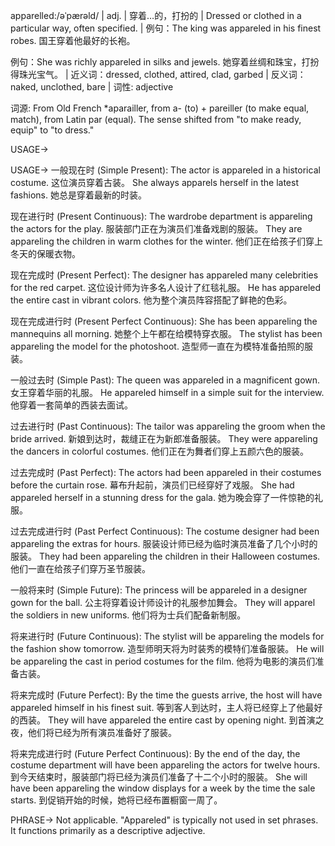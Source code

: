 apparelled:/əˈpærəld/ | adj. | 穿着…的，打扮的 | Dressed or clothed in a particular way, often specified. |  例句：The king was appareled in his finest robes. 国王穿着他最好的长袍。

例句：She was richly appareled in silks and jewels. 她穿着丝绸和珠宝，打扮得珠光宝气。 | 近义词：dressed, clothed, attired, clad, garbed | 反义词：naked, unclothed, bare | 词性: adjective

词源: From Old French *aparailler, from a- (to) + pareiller (to make equal, match), from Latin par (equal).  The sense shifted from "to make ready, equip" to "to dress."

USAGE->

USAGE->
一般现在时 (Simple Present):
The actor is appareled in a historical costume.  这位演员穿着古装。
She always apparels herself in the latest fashions. 她总是穿着最新的时装。


现在进行时 (Present Continuous):
The wardrobe department is appareling the actors for the play.  服装部门正在为演员们准备戏剧的服装。
They are appareling the children in warm clothes for the winter. 他们正在给孩子们穿上冬天的保暖衣物。


现在完成时 (Present Perfect):
The designer has appareled many celebrities for the red carpet.  这位设计师为许多名人设计了红毯礼服。
He has appareled the entire cast in vibrant colors.  他为整个演员阵容搭配了鲜艳的色彩。


现在完成进行时 (Present Perfect Continuous):
She has been appareling the mannequins all morning. 她整个上午都在给模特穿衣服。
The stylist has been appareling the model for the photoshoot. 造型师一直在为模特准备拍照的服装。


一般过去时 (Simple Past):
The queen was appareled in a magnificent gown.  女王穿着华丽的礼服。
He appareled himself in a simple suit for the interview.  他穿着一套简单的西装去面试。


过去进行时 (Past Continuous):
The tailor was appareling the groom when the bride arrived.  新娘到达时，裁缝正在为新郎准备服装。
They were appareling the dancers in colorful costumes. 他们正在为舞者们穿上五颜六色的服装。


过去完成时 (Past Perfect):
The actors had been appareled in their costumes before the curtain rose.  幕布升起前，演员们已经穿好了戏服。
She had appareled herself in a stunning dress for the gala. 她为晚会穿了一件惊艳的礼服。


过去完成进行时 (Past Perfect Continuous):
The costume designer had been appareling the extras for hours. 服装设计师已经为临时演员准备了几个小时的服装。
They had been appareling the children in their Halloween costumes. 他们一直在给孩子们穿万圣节服装。


一般将来时 (Simple Future):
The princess will be appareled in a designer gown for the ball.  公主将穿着设计师设计的礼服参加舞会。
They will apparel the soldiers in new uniforms. 他们将为士兵们配备新制服。


将来进行时 (Future Continuous):
The stylist will be appareling the models for the fashion show tomorrow.  造型师明天将为时装秀的模特们准备服装。
He will be appareling the cast in period costumes for the film. 他将为电影的演员们准备古装。


将来完成时 (Future Perfect):
By the time the guests arrive, the host will have appareled himself in his finest suit.  等到客人到达时，主人将已经穿上了他最好的西装。
They will have appareled the entire cast by opening night.  到首演之夜，他们将已经为所有演员准备好了服装。


将来完成进行时 (Future Perfect Continuous):
By the end of the day, the costume department will have been appareling the actors for twelve hours.  到今天结束时，服装部门将已经为演员们准备了十二个小时的服装。
She will have been appareling the window displays for a week by the time the sale starts. 到促销开始的时候，她将已经布置橱窗一周了。


PHRASE->
Not applicable. "Appareled" is typically not used in set phrases.  It functions primarily as a descriptive adjective.
